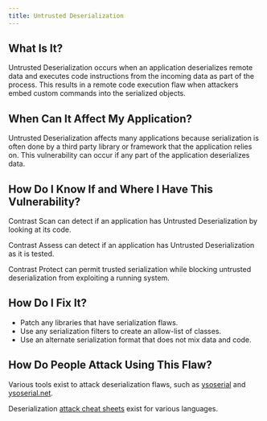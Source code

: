 ```yaml
---
title: Untrusted Deserialization
---
```


## What Is It?

Untrusted Deserialization occurs when an application deserializes remote data and executes code instructions from the incoming data as part of the process. This results in a remote code execution flaw when attackers embed custom commands into the serialized objects.

## When Can It Affect My Application?

Untrusted Deserialization affects many applications because serialization is often done by a third party library or framework that the application relies on. This vulnerability can occur if any part of the application deserializes data.

## How Do I Know If and Where I Have This Vulnerability?

Contrast Scan can detect if an application has Untrusted Deserialization by looking at its code.

Contrast Assess can detect if an application has Untrusted Deserialization as it is tested.

Contrast Protect can permit trusted serialization while blocking untrusted deserialization from exploiting a running system.

## How Do I Fix It?

- Patch any libraries that have serialization flaws.
- Use any serialization filters to create an allow-list of classes.
- Use an alternate serialization format that does not mix data and code.

## How Do People Attack Using This Flaw?

Various tools exist to attack deserialization flaws, such as [ysoserial](https://github.com/frohoff/ysoserial) and [ysoserial.net](https://github.com/pwntester/ysoserial.net).

Deserialization [attack cheat sheets](https://github.com/GrrrDog/Java-Deserialization-Cheat-Sheet) exist for various languages.